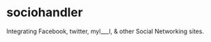 sociohandler
============

Integrating Facebook, twitter, myl___l, &amp; other Social Networking sites.